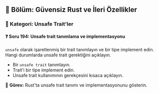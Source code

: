 ## 📘 Bölüm: Güvensiz Rust ve İleri Özellikler  
### 🔹 Kategori: Unsafe Trait'ler  
#### ❓ Soru 194: Unsafe trait tanımlama ve implementasyonu

`unsafe` olarak işaretlenmiş bir trait tanımlayın ve bir tipe implement edin. Hangi durumlarda unsafe trait gerektiğini açıklayın.

- Bir `unsafe trait` tanımlayın.
- Trait'i bir tipe implement edin.
- Unsafe trait kullanımının gerekçesini kısaca açıklayın.

🔧 **Görev:** Rust'ta unsafe trait tanımı ve implementasyonunu gösterin.
